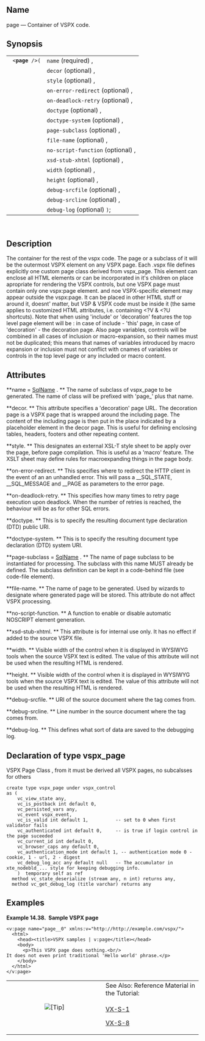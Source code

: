 <div>

<div>

</div>

<div>

## Name

page — Container of VSPX code.

</div>

<div>

## Synopsis

<div>

|                      |                                   |
|----------------------|-----------------------------------|
| ` <`**`page`**` />(` | `name` (required) ,               |
|                      | `decor` (optional) ,              |
|                      | `style` (optional) ,              |
|                      | `on-error-redirect` (optional) ,  |
|                      | `on-deadlock-retry` (optional) ,  |
|                      | `doctype` (optional) ,            |
|                      | `doctype-system` (optional) ,     |
|                      | `page-subclass` (optional) ,      |
|                      | `file-name` (optional) ,          |
|                      | `no-script-function` (optional) , |
|                      | `xsd-stub-xhtml` (optional) ,     |
|                      | `width` (optional) ,              |
|                      | `height` (optional) ,             |
|                      | `debug-srcfile` (optional) ,      |
|                      | `debug-srcline` (optional) ,      |
|                      | `debug-log` (optional) `)`;       |

<div>

 

</div>

</div>

</div>

<div>

## Description

The container for the rest of the vspx code. The page or a subclass of
it will be the outermost VSPX element on any VSPX page. Each .vspx file
defines explicitly one custom page class derived from vspx_page. This
element can enclose all HTML elements or can be incorporated in it's
children on place apropriate for rendering the VSPX controls, but one
VSPX page must contain only one vspx:page element. and noe VSPX-specific
element may appear outside the vspx:page. It can be placed in other HTML
stuff or around it, doesnt' matter, but VSP & VSPX code must be inside
it (the same applies to customized HTML attributes, i.e. containing \<?V
& \<?U shortcuts). Note that when using 'include' or 'decoration'
features the top level page element will be : in case of include -
'this' page, in case of 'decoration' - the decoration page. Also page
variables, controls will be combined in all cases of inclusion or
macro-expansion, so their names must not be duplicated; this means that
names of variables introduced by macro expansion or inclusion must not
conflict with cnames of variables or controls in the top level page or
any included or macro content.

</div>

<div>

## Attributes

**name =
<a href="vc_type_sqlname.html" class="link" title="SqlName">SqlName</a>
. ** The name of subclass of vspx_page to be generated. The name of
class will be prefixed with 'page\_' plus that name.

**decor. ** This attribute specifies a 'decoration' page URL. The
decoration page is a VSPX page that is wrapped around the including
page. The content of the including page is then put in the place
indicated by a placeholder element in the decor page. This is useful for
defining enclosing tables, headers, footers and other repeating content.

**style. ** This designates an external XSL-T style sheet to be apply
over the page, before page compilation. This is useful as a 'macro'
feature. The XSLT sheet may define rules for macroexpanding things in
the page body.

**on-error-redirect. ** This specifies where to redirect the HTTP client
in the event of an an unhandled error. This will pass a \_\_SQL_STATE,
\_\_SQL_MESSAGE and \_\_PAGE as parameters to the error page.

**on-deadlock-retry. ** This specifies how many times to retry page
execution upon deadlock. When the number of retries is reached, the
behaviour will be as for other SQL errors.

**doctype. ** This is to specify the resulting document type declaration
(DTD) public URI.

**doctype-system. ** This is to specify the resulting document type
declaration (DTD) system URI.

**page-subclass =
<a href="vc_type_sqlname.html" class="link" title="SqlName">SqlName</a>
. ** The name of page subclass to be instantiated for processing. The
subclass with this name MUST already be defined. The subclass definition
can be kept in a code-behind file (see code-file element).

**file-name. ** The name of page to be generated. Used by wizards to
designate where generated page will be stored. This attribute do not
affect VSPX processing.

**no-script-function. ** A function to enable or disable automatic
NOSCRIPT element generation.

**xsd-stub-xhtml. ** This attribute is for internal use only. It has no
effect if added to the source VSPX file.

**width. ** Visible width of the control when it is displayed in WYSIWYG
tools when the source VSPX text is edited. The value of this attribute
will not be used when the resulting HTML is rendered.

**height. ** Visible width of the control when it is displayed in
WYSIWYG tools when the source VSPX text is edited. The value of this
attribute will not be used when the resulting HTML is rendered.

**debug-srcfile. ** URI of the source document where the tag comes from.

**debug-srcline. ** Line number in the source document where the tag
comes from.

**debug-log. ** This defines what sort of data are saved to the
debugging log.

</div>

<div>

## Declaration of type vspx_page

VSPX Page Class , from it must be derived all VSPX pages, no subcalsses
for others

``` screen
create type vspx_page under vspx_control
as (
    vc_view_state any,
    vc_is_postback int default 0,
    vc_persisted_vars any,
    vc_event vspx_event,
    vc_is_valid int default 1,          -- set to 0 when first validator fails
    vc_authenticated int default 0,     -- is true if login control in the page suceeded
    vc_current_id int default 0,
    vc_browser_caps any default 0,
    vc_authentication_mode int default 1, -- authentication mode 0 - cookie, 1 - url, 2 - digest
    vc_debug_log_acc any default null   -- The accumulator in xte_nodebld_... style for keeping debugging info.
    )  temporary self as ref
  method vc_state_deserialize (stream any, n int) returns any,
  method vc_get_debug_log (title varchar) returns any
```

</div>

<div>

## Examples

<div>

**Example 14.38.  Sample VSPX page**

<div>

``` screen
<v:page name="page__0" xmlns:v="http://http://example.com/vspx/">
  <html>
    <head><title>VSPX samples | v:page</title></head>
    <body>
      <p>This VSPX page does nothing.<br/>
It does not even print traditional 'Hello world' phrase.</p>
    </body>
  </html>
</v:page>
```

</div>

</div>

  

<div>

<table data-border="0"
data-summary="Tip: See Also: Reference Material in the Tutorial:">
<colgroup>
<col style="width: 50%" />
<col style="width: 50%" />
</colgroup>
<tbody>
<tr class="odd">
<td rowspan="2" style="text-align: center;" data-valign="top"
width="25"><img src="images/tip.png" alt="[Tip]" /></td>
<td style="text-align: left;">See Also: Reference Material in the
Tutorial:</td>
</tr>
<tr class="even">
<td style="text-align: left;" data-valign="top"><p><a
href="http://demo.openlinksw.com/tutorial/web/vx_s_1/simple.vspx"
class="ulink" target="_top">VX-S-1</a></p>
<p><a href="http://demo.openlinksw.com/tutorial/web/vx_s_8/formsty.vspx"
class="ulink" target="_top">VX-S-8</a></p></td>
</tr>
</tbody>
</table>

</div>

</div>

</div>
